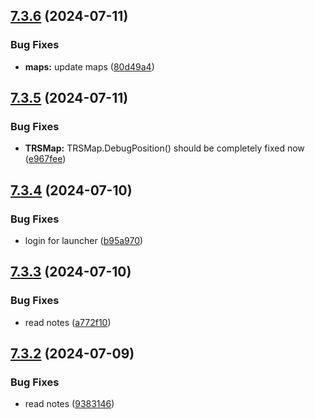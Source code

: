 ## [7.3.6](https://github.com/Torwent/SRL-T/compare/v7.3.5...v7.3.6) (2024-07-11)


### Bug Fixes

* **maps:** update maps ([80d49a4](https://github.com/Torwent/SRL-T/commit/80d49a4da47adf1504cfe6fca561fd5e5f7bc640))



## [7.3.5](https://github.com/Torwent/SRL-T/compare/v7.3.4...v7.3.5) (2024-07-11)


### Bug Fixes

* **TRSMap:** TRSMap.DebugPosition() should be completely fixed now ([e967fee](https://github.com/Torwent/SRL-T/commit/e967feefef4b0814621260c7ba3d0050707ba529))



## [7.3.4](https://github.com/Torwent/SRL-T/compare/v7.3.3...v7.3.4) (2024-07-10)


### Bug Fixes

* login for launcher ([b95a970](https://github.com/Torwent/SRL-T/commit/b95a97068abdf5b699e9d36d648138e681ffd188))



## [7.3.3](https://github.com/Torwent/SRL-T/compare/v7.3.2...v7.3.3) (2024-07-10)


### Bug Fixes

* read notes ([a772f10](https://github.com/Torwent/SRL-T/commit/a772f103b1f3d756fd61920ea46665d23963ffa2))



## [7.3.2](https://github.com/Torwent/SRL-T/compare/v7.3.1...v7.3.2) (2024-07-09)


### Bug Fixes

* read notes ([9383146](https://github.com/Torwent/SRL-T/commit/93831467742014154e208ea6c3d4f89e3b1c80c3))



